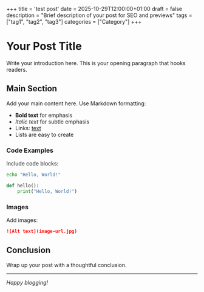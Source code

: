 +++
title = 'test post'
date = 2025-10-29T12:00:00+01:00
draft = false
description = "Brief description of your post for SEO and previews"
tags = ["tag1", "tag2", "tag3"]
categories = ["Category"]
+++

# Your Post Title

Write your introduction here. This is your opening paragraph that hooks readers.

## Main Section

Add your main content here. Use Markdown formatting:

- **Bold text** for emphasis
- _Italic text_ for subtle emphasis
- Links: [text](https://example.com)
- Lists are easy to create

### Code Examples

Include code blocks:

```bash
echo "Hello, World!"
```

```python
def hello():
    print("Hello, World!")
```

### Images

Add images:

```markdown
![Alt text](image-url.jpg)
```

## Conclusion

Wrap up your post with a thoughtful conclusion.

---

_Happy blogging!_
